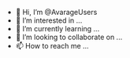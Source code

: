 - 👋 Hi, I’m @AvarageUsers
- 👀 I’m interested in ...
- 🌱 I’m currently learning ...
- 💞️ I’m looking to collaborate on ...
- 📫 How to reach me ...

<!---
AvarageUsers/AvarageUsers is a ✨ special ✨ repository because its `README.md` (this file) appears on your GitHub profile.
You can click the Preview link to take a look at your changes.
--->
